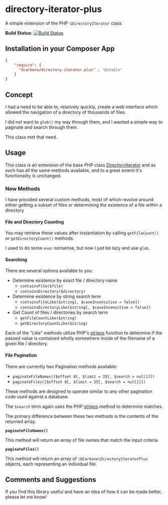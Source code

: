 directory-iterator-plus
=========================

A simple extension of the PHP `\DirectoryIterator` class

**Build Status**: [![Build Status](https://travis-ci.org/dcarbone/directory-iterator-plus.svg?branch=master)](https://travis-ci.org/dcarbone/directory-iterator-plus)

## Installation in your Composer App
```json
{
    "require": {
      "dcarbone/directory-iterator-plus" : "@stable"
    }
}
```

## Concept

I had a need to be able to, relatively quickly, create a web interface which allowed the navigation of a directory
of thousands of files.

I did not want to `glob()` my way through them, and I wanted a simple way to paginate and search through them.

This class met that need.

## Usage

This class is an extension of the base PHP class <a href="http://php.net/manual/en/class.directoryiterator.php">DirectoryIterator</a>
and as such has all the same methods available, and to a great extent it's functionality is unchanged.

### New Methods

I have provided several custom methods, most of which revolve around either getting a subset of files
or determining the existence of a file within a directory

#### File and Directory Counting

You may retrieve these values after instantiation by calling `getFileCount()` or `getDirectoryCount()` methods.

I used to do some `exec` nonsense, but now I just be lazy and use `glob`.

#### Searching

There are several options available to you:

- Determine existence by exact file / directory name
    - `containsFile($file)`
    - `containsDirectory($directory)`
- Determine existence by string search term
    - `containsFileLike($string[, $caseInsensitive = false])`
    - `containsDirectoryLike($string[, $caseInsensitive = false])`
- Get Count of files / directories by search term
    - `getFileCountLike($string)`
    - `getDirectoryCountLike($string)`

Each of the "Like" methods utilize PHP's <a href="http://php.net/manual/en/function.stripos.php">stripos</a> function
to determine if the passed value is contained wholly somewhere inside of the filename of a given file / directory.

#### File Pagination

There are currently two Pagination methods available:

- `paginateFileNames([$offset 0[, $limit = 25[, $search = null]]])`
- `paginateFiles([$offset 0[, $limit = 25[, $search = null]]])`

These methods are designed to operate similar to any other pagination code used against a database.

The `$search` term again uses the PHP <a href="http://php.net/manual/en/function.stripos.php">stripos</a> method to
determine matches.

The primary difference between these two methods is the contents of the returned array.

**`paginateFileNames()`**

This method will return an array of file names that match the input criteria

**`paginateFiles()`**

This method will return an array of `\DCarbone\DirectoryIteratorPlus` objects, each representing an individual file.

## Comments and Suggestions

If you find this library useful and have an idea of how it can be made better, please let me know!